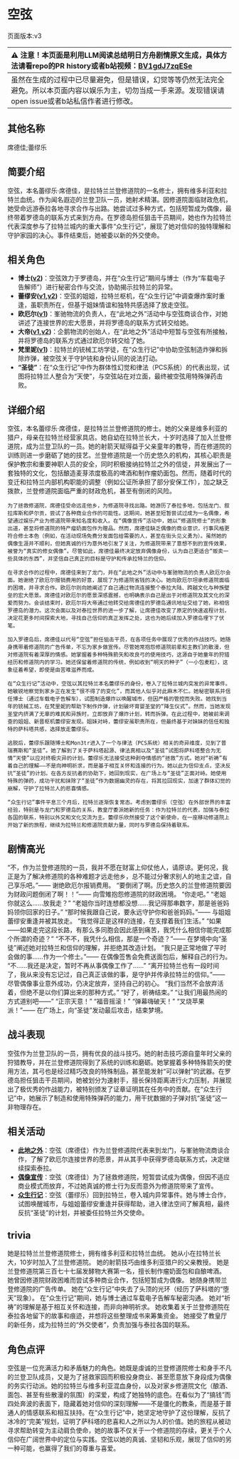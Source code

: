 # 空弦
页面版本:v3
 

| :warning: 注意！本页面是利用LLM阅读总结明日方舟剧情原文生成，具体方法请看repo的PR history或者b站视频：[BV1gdJ7zqESe](https://www.bilibili.com/video/BV1gdJ7zqESe/)         |
|:----------------------------|
| 虽然在生成的过程中已尽量避免，但是错误，幻觉等等仍然无法完全避免。所以本页面内容以娱乐为主，切勿当成一手来源。发现错误请open issue或者b站私信作者进行修改。|



## 其他名称
席德佳;蕾缪乐
## 简要介绍
空弦，本名蕾缪乐·席德佳，是拉特兰兰登修道院的一名修士，拥有维多利亚和拉特兰血统。作为闻名遐迩的兰登卫队一员，她射术精湛。因修道院面临财政危机，她受命远游泰拉各地寻求合作与出路。她尝试过多种方式，包括短暂成为偶像，最终带着罗德岛的联系方式来到方舟。在罗德岛担任狙击干员期间，她也作为拉特兰代表深度参与了拉特兰城内的重大事件“众生行记”，展现了她对信仰的独特理解和守护家园的决心。事件结束后，她被委以新的外交使命。
## 相关角色
-   **博士([v2](extended_char_bo_shi.md))**：空弦效力于罗德岛，并在“众生行记”期间与博士（作为“车载电子告解师”）进行秘密合作与交流，协助揭示拉特兰的异常。
-   **蕾缪安([v1](../chars/char_4193_lemuen.md),[v2](char_4193_lemuen.md))**：空弦的姐姐，拉特兰枢机，在“众生行记”中调查爆炸案时重逢，虽职责所在，但基于姐妹情谊和独特共感选择了放走空弦。
-   **欧厄尔([v1](../chars/extended_char_ou_e_er.md))**：峯驰物流的负责人，在“此地之外”活动中与空弦商谈合作，对她讲述了连接世界的宏大愿景，并将罗德岛的联系方式转交给她。
-   **大帝([v1](../chars/extended_char_da_di.md),[v2](extended_char_da_di.md))**：企鹅物流的创始人，在“此地之外”活动中短暂与空弦有所接触，并将罗德岛的联系方式通过欧厄尔转交给了她。
-   **梵里妮([v1](../chars/extended_char_fan_li_ni.md))**：拉特兰的铳械工坊学徒，在“众生行记”中协助空弦制造炸弹和拆除炸弹，被空弦关于守护铳和身份认同的说法打动。
-   **“圣徒”**：在“众生行记”中作为群体性幻觉和律法（PCS系统）的代表出现，试图将拉特兰人整合为“天使”，与空弦站在对立面，最终被空弦用特殊弹药击败。
## 详细介绍
空弦，本名蕾缪乐·席德佳，是拉特兰兰登修道院的修士。她的父亲是维多利亚的猎户，母亲在拉特兰经营家具店。她自幼在拉特兰长大，十岁时选择了加入兰登修道院，成为兰登卫队的一员。她的射箭天赋得益于父亲童年的教导，而在修道院的训练则进一步磨砺了她的技艺。兰登修道院是一个历史悠久的机构，其核心职责是保护教宗和重要神职人员的安全，同时积极接纳拉特兰之外的信徒，并发展出了一套独特的文化，包括酿造麦芽浓度极高的啤酒和制作瘤奶面包。然而，随着时代的变迁和拉特兰内部机构职能的调整（例如公证所承担了部分安保工作），加之缺乏拨款，兰登修道院面临严重的财政危机，甚至有倒闭的风险。

    为了拯救修道院，席德佳受命远走他乡，为修道院寻找出路。她游历了泰拉多地，包括龙门、叙拉库斯和萨尔贡，尝试了各种商业合作的可能性。这期间，她甚至短暂尝试过成为一名偶像，希望通过娱乐产业为修道院带来知名度和收入。在“偶像宣传”活动中，她以“修道院修士”的形象出道，甚至将修道院的特产瘤奶面包作为赠品。然而，席德佳缺乏偶像的商业意识，行事风格更符合修士本色（例如，在活动现场免费分发面包给需要的人，甚至在街头见义勇为）。虽然她的偶像生涯并不顺利，但她真诚的行为意外地引发了关注，为修道院带来了意想不到的宣传效果，被誉为“真实的修女偶像”。尽管如此，席德佳最终决定放弃偶像身份，认为自己更适合“贩卖一些具体的东西”，并坚信自己真正的目标是守护和传承拉特兰的信仰。

    在寻求合作的过程中，席德佳来到了龙门，并在“此地之外”活动中与峯驰物流的负责人欧厄尔会面。她谢绝了欧厄尔报销费用的好意，展现了为修道院省钱的决心。她向欧厄尔坦承修道院面临的困境，并寻求合作。欧厄尔则向她阐述了自己通过物流连接整个泰拉大陆、跨越文化与种族壁垒的宏大愿景。席德佳对欧厄尔的愿景深感震撼，也明确表示自己是出于对修道院及其文化的深爱而努力。会谈结束时，欧厄尔将大帝通过他转交给席德佳的罗德岛通讯地址交给了她，称相信罗德岛的潜力。这次会面以及对泰拉世界的进一步了解，让席德佳改变了原定的快速返程计划，决定花更多时间探索大地，寻找自己信仰的真正发挥之处，这也为她后续加入罗德岛埋下了伏笔。

    加入罗德岛后，席德佳以代号“空弦”担任狙击干员，在各项任务中展现了优秀的作战技巧。她随身携带着修道院的广告传单，不忘为家乡做宣传。尽管她常抱怨修道院前辈和主教们的散漫，但对修道院有着深厚的情感。她掌握着多种特殊箭矢和改良弓的使用技巧，这源自于她童年的狩猎经历和修道院内的学习。她还保留着修道院的传统，例如收到“明天的种子”（一小包麦粒），这象征着希望，即使是由苦难滋养而成。

    在“众生行记”活动中，空弦以其拉特兰本名蕾缪乐的身份，卷入了拉特兰城内突发的异常事件。她敏锐地察觉到家乡正在发生“很不得了的变化”，而其他人似乎对此麻木不仁。她秘密联系并信任博士（通过车载电子告解车），试图制造爆炸以唤醒城市，但因严格的管控而失败。她找到当年的铳械工坊，在梵里妮的帮助下制作炸弹，计划破坏育婴圣堂的“降生仪式”。然而，当她发现圣堂内挤满了无辜的难民和异族时，立即放弃了爆炸计划，转而拆弹。在此过程中，她被前来调查的姐姐、新晋枢机蕾缪安发现。姐妹对峙，蕾缪安虽职责所在，但最终基于对妹妹的信任和独特的萨科塔共感，选择放走蕾缪乐。

    逃脱后，蕾缪乐跟随博士和Mon3tr进入了一个与律法（PCS系统）相关的奇异维度，见到了普瑞赛斯和“圣徒”。她了解到了关于萨科塔起源、律法真相以及“圣徒”试图将萨科塔整合为无情“天使”以应对终极灾异的计划。蕾缪乐无法接受这种剥夺情感的“拯救”方式。她对“祈祷”有着自己的理解——不是向神明祈求，而是基于相互关怀和连接的行为。她以此为信仰支点，坚决反抗“圣徒”的计划。在各方反抗者的协助下，她回到现实，在广场上与“圣徒”正面对峙。她使用特殊的弹药，成功干扰和抹除了“圣徒”作为数据幽灵的存在，将其拉回现实，加速了群体幻觉的崩解，守护了拉特兰人的悲喜情感。

    “众生行记”事件平息三个月后，拉特兰逐渐恢复常态。考虑到蕾缪乐（空弦）在外部世界的丰富经验，特别是与龙门和罗德岛的关系，教皇厅委派她新的任务：作为拉特兰的代表，加强与泰拉各国的联系，特别以外交和文化交流为主。蕾缪乐欣然接受了这个新使命，在一座移动修道院上开始了新的旅程，继续为拉特兰和修道院贡献力量，同时与罗德岛保持着联系。
## 剧情高光
“不，作为兰登修道院的一员，我并不愿在财富上仰仗他人，请原谅。更何况，我正是为了解决修道院的各种难题才远走他乡，总不能过分奢求别人的地主之谊，自己享乐吧。”—— 谢绝欧厄尔报销费用。
    “要倒闭了啊。历史悠久的兰登修道院要因为财政问题倒闭了啊！！”—— 向雪雉抱怨修道院的财政困境。
    “你走吧。” “老姐你就这么......放我走？” “老姐你当时连想都没想......我记得那串数字，那是爸爸妈妈领你回家的日子。” “那时候我跟自己说，要永远守护你和爸爸妈妈。”—— 与姐姐蕾缪安重逢并被其放走。
    “我觉得正是这样的连接，在支撑着我们生活。” “如果——如果走完这段长路，有那么多同胞会因此感到痛苦，我凭什么相信你能完成那个所谓的奇迹？” “不不不，我凭什么相信，那是一个奇迹？”—— 在梦境中向“圣徒”阐述她对拉特兰和信仰的理解，并拒绝其改造计划。
    “我只是正常地做了平时会做的事......作为一个修士。”—— 在偶像签售会免费送面包后，解释自己的行为。
    “不......我还是决定，暂时不再从事偶像工作了......” “离开拉特兰也有一段时间了，我从来没有忘记过，自己真正该做的事，是守护并传承拉特兰的信仰。”—— 尽管偶像事业意外成功，仍决定放弃，坚持自己的初心。
    “我们当然不会放弃活着，但绝不是以你们算出来的那种方式。” “好了，祈祷结束。” “让我们用最热闹的方式道别吧——” “正宗天意！” “福音摇滚！” “弹幕嗨破天！” “叉烧苹果派！”—— 在广场上，向“圣徒”发动最后攻击，结束梦境。
## 战斗表现
空弦作为兰登卫队的一员，拥有优良的战斗技巧。她的射击技巧源自童年时父亲的狩猎教导，并在兰登修道院得到了系统的训练和磨砺。她掌握着多种特殊箭矢的使用方法，其弓也是经过精巧改良的特殊制品，甚至能发射“可以弹射”的武器。在罗德岛担任狙击干员期间，她被划分为速射手，擅长保持距离进行火力压制，并展现出了极优秀的作战能力，被特别颁发了证章证明其在任务中的贡献。在“众生行记”中，她展示了制造和使用特殊弹药的能力，用干扰数据的子弹对抗“圣徒”这一非物理存在。
## 相关活动
-   **[此地之外](../stories/act15d5.md)**：空弦（席德佳）作为兰登修道院代表来到龙门，与峯驰物流商谈合作，了解了欧厄尔连接世界的愿景，并从其手中获得罗德岛联系方式，决定继续探索泰拉。
-   **[偶像宣传](../stories/story_archet_set_1.md)**：空弦（席德佳）为了拯救修道院，短暂尝试成为偶像，但因不适应商业模式而放弃，不过她真诚的修士行为反而意外为修道院带来了宣传。
-   **[众生行记](../stories/act42side.md)**：空弦（蕾缪乐）回到拉特兰，卷入城内异常事件。她与博士合作，试图唤醒城市，与姐姐蕾缪安重逢并获得帮助，进入律法空间了解真相，最终反抗“圣徒”的计划，并被委任拉特兰外交使命。
## trivia
她是拉特兰兰登修道院修士，拥有维多利亚和拉特兰血统。
    她从小在拉特兰长大，10岁时加入了兰登修道院。
    她的射箭技巧由维多利亚猎户的父亲教授。
    她是兰登修道院第三百七十七届发酵物大赛第一名，擅长制作瘤奶面包和自酿啤酒。
    她曾因修道院财政困难而尝试多种商业合作，包括短暂成为偶像。
    她随身携带兰登修道院的广告传单。
    她在“众生行记”中失去了头顶的光环（经历了萨科塔的“堕天”现象）。
    在“众生行记”期间，她与博士通过车载电子告解车秘密沟通。
    她对“祈祷”的理解是基于相互关怀和连接，而非向神明祈求。
    她收集着关于兰登修道院在泰拉各地留下的故事和痕迹，并想将这些整理成书来筹集资金。
    她接受了教皇厅的新任务，成为拉特兰的“外交使者”，负责加强与泰拉各国的联系。
## 角色点评
空弦是一位充满活力和矛盾魅力的角色。她既是虔诚的兰登修道院修士和身手不凡的兰登卫队成员，又是为了拯救家园而积极投身商业、甚至愿意放下身段成为偶像的务实行动派。她的拉特兰与维多利亚混血身份，以及对家乡修道院文化（酿酒、面包、甚至有些散漫的氛围）的深爱，构成了她独特的底色。在看似为了“搞钱”而四处奔波的表面下，隐藏着她对信仰的深刻理解——不是僵化的教条，而是基于普通人的情感联系和相互扶持。在“众生行记”中，她坚定地守护了这份理解，反抗了冰冷的“完美”规划，证明了萨科塔的悲喜和人之所以为人的价值。她的旅程从被动寻求帮助转变为主动肩负使命，她的故事不仅关于一个修道院的存续，更关于个人信仰在广阔世界中的定位与实践。空弦以她的真诚、坚韧和乐观，展现了信仰的另一种可能，也赢得了我们的尊重与喜爱。